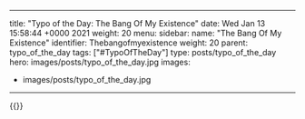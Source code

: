 
---
title: "Typo of the Day: The Bang Of My Existence"
date: Wed Jan 13 15:58:44 +0000 2021
weight: 20
menu:
  sidebar:
    name: "The Bang Of My Existence"
    identifier: Thebangofmyexistence
    weight: 20
    parent: typo_of_the_day
tags: ["#TypoOfTheDay"]
type: posts/typo_of_the_day
hero: images/posts/typo_of_the_day.jpg
images:
- images/posts/typo_of_the_day.jpg
---


{{<tweet user="mariatta" id="1349385401031528449">}}

